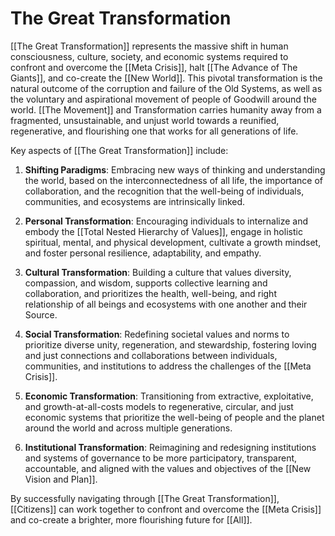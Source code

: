 # The Great Transformation

[[The Great Transformation]] represents the massive shift in human consciousness, culture, society, and economic systems required to confront and overcome the [[Meta Crisis]], halt [[The Advance of The Giants]], and co-create the [[New World]]. This pivotal transformation is the natural outcome of the corruption and failure of the Old Systems, as well as the voluntary and aspirational movement of people of Goodwill around the world. [[The Movement]] and Transformation carries humanity away from a fragmented, unsustainable, and unjust world towards a reunified, regenerative, and flourishing one that works for all generations of life.

Key aspects of [[The Great Transformation]] include:

1.  **Shifting Paradigms**: Embracing new ways of thinking and understanding the world, based on the interconnectedness of all life, the importance of collaboration, and the recognition that the well-being of individuals, communities, and ecosystems are intrinsically linked.
    
2.  **Personal Transformation**: Encouraging individuals to internalize and embody the [[Total Nested Hierarchy of Values]], engage in holistic spiritual, mental, and physical development, cultivate a growth mindset, and foster personal resilience, adaptability, and empathy.
    
3.  **Cultural Transformation**: Building a culture that values diversity, compassion, and wisdom, supports collective learning and collaboration, and prioritizes the health, well-being, and right relationship of all beings and ecosystems with one another and their Source. 
    
4.  **Social Transformation**: Redefining societal values and norms to prioritize diverse unity, regeneration, and stewardship, fostering loving and just connections and collaborations between individuals, communities, and institutions to address the challenges of the [[Meta Crisis]].
    
5.  **Economic Transformation**: Transitioning from extractive, exploitative, and growth-at-all-costs models to regenerative, circular, and just economic systems that prioritize the well-being of people and the planet around the world and across multiple generations.
    
6.  **Institutional Transformation**: Reimagining and redesigning institutions and systems of governance to be more participatory, transparent, accountable, and aligned with the values and objectives of the [[New Vision and Plan]].
    

By successfully navigating through [[The Great Transformation]], [[Citizens]] can work together to confront and overcome the [[Meta Crisis]] and co-create a brighter, more flourishing future for [[All]].